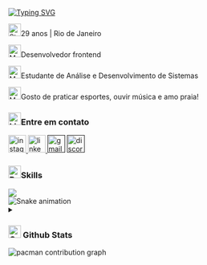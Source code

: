 <p align="left">
    <a href="https://git.io/typing-svg">
        <a href="https://git.io/typing-svg"><img src="https://readme-typing-svg.demolab.com?font=Fira+Code&pause=1000&color=6E16AC&width=435&lines=Ol%C3%A1%2C+eu+sou+Wallace+Espece+!" alt="Typing SVG" />
        </a>
</p>

<img src="https://raw.githubusercontent.com/Tarikul-Islam-Anik/Animated-Fluent-Emojis/master/Emojis/Travel%20and%20places/Star.png" alt="Star" width="25" height="25" />29 anos | Rio de Janeiro
<p align="left"><img src="https://raw.githubusercontent.com/Tarikul-Islam-Anik/Animated-Fluent-Emojis/master/Emojis/People/Man%20Technologist.png" alt="Man Technologist" width="25" height="25" />Desenvolvedor frontend</p>
<p align="left"><img src="https://raw.githubusercontent.com/Tarikul-Islam-Anik/Animated-Fluent-Emojis/master/Emojis/People/Man%20Student.png" alt="Man Student" width="25" height="25" />Estudante de Análise e Desenvolvimento de Sistemas</p>
<p align="left"><img src="https://raw.githubusercontent.com/Tarikul-Islam-Anik/Animated-Fluent-Emojis/master/Emojis/People/Man%20Lifting%20Weights.png" alt="Man Lifting Weights" width="25" height="25" />Gosto de praticar esportes, ouvir música e amo praia!</p>

<h3><img src="https://raw.githubusercontent.com/Tarikul-Islam-Anik/Animated-Fluent-Emojis/master/Emojis/Objects/Link.png" alt="Link" width="25" height="25" />Entre em contato</h3>
<a href="https://www.instagram.com/wallaceespy/"target="_blank"><img src="https://img.shields.io/static/v1?message=Instagram&logo=instagram&label=&color=E4405F&logoColor=white&labelColor=&style=for-the-badge" height="35" alt="instagram logo"  />
<a href="https://www.linkedin.com/in/wallace-espece-26abb1273/"target="_blank"><img src="https://img.shields.io/static/v1?message=LinkedIn&logo=linkedin&label=&color=0077B5&logoColor=white&labelColor=&style=for-the-badge" height="35" alt="linkedin logo"  />
</a>
<a href=""target="_blank"> <img src="https://img.shields.io/static/v1?message=Gmail&logo=gmail&label=&color=D14836&logoColor=white&labelColor=&style=for-the-badge" height="35" alt="gmail logo"  /></a>
<a href=""target="_blank">  <img src="https://img.shields.io/static/v1?message=Discord&logo=discord&label=&color=7289DA&logoColor=white&labelColor=&style=for-the-badge" height="35" alt="discord logo"  />
</a>


<h3><img src="https://raw.githubusercontent.com/Tarikul-Islam-Anik/Animated-Fluent-Emojis/master/Emojis/Travel%20and%20places/Rocket.png" alt="Rocket" width="25" height="25" />Skills</h3>
<img src="https://skillicons.dev/icons?i=figma,vscode,html,css,javascript,nodejs,git,github,react"/>

<br clear="both" />

<img src="https://raw.githubusercontent.com/wallaceespy/wallaceespy/output/snake.svg" alt="Snake animation" />

<details>
    <summary><h3><img src="https://raw.githubusercontent.com/Tarikul-Islam-Anik/Animated-Fluent-Emojis/master/Emojis/Objects/Chart%20Increasing.png" alt="Chart Increasing" width="25" height="25" /> Github Stats</h3></summary>
<img src="![Wallaceespy GitHub stats](https://github-readme-stats.vercel.app/api?username=wallaceespy&theme=shades-of-purple_icons=true)">
<img src="https://github-readme-streak-stats.herokuapp.com/?user=wallaceespy&theme=shades-of-purple&hide_border=false">

<p align="center">
<img src="https://github-readme-stats.vercel.app/api/top-langs/?username=wallaceespy&theme=shades-of-purple&hide_border=false&include_all_commits=true&count_private=false&layout=compact" alt="Top Languages" />
</p>
</details>
<picture>
  <source media="(prefers-color-scheme: dark)" srcset="https://raw.githubusercontent.com/maurodesouza/maurodesouza/output/pacman-contribution-graph-dark.svg">
  <source media="(prefers-color-scheme: light)" srcset="https://raw.githubusercontent.com/maurodesouza/maurodesouza/output/pacman-contribution-graph.svg">
  <img alt="pacman contribution graph" src="https://raw.githubusercontent.com/maurodesouza/maurodesouza/output/pacman-contribution-graph.svg">
</picture>
